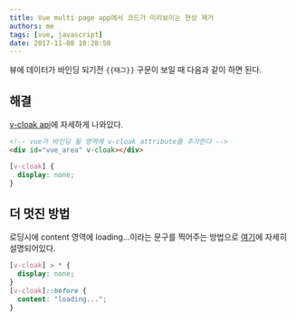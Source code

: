 ```yaml
---
title: Vue multi page app에서 코드가 미리보이는 현상 제거
authors: me
tags: [vue, javascript]
date: 2017-11-08 10:28:50
---
```


뷰에 데이터가 바인딩 되기전 `{{태그}}` 구문이 보일 때 다음과 같이 하면 된다.

## 해결

[v-cloak api](https://vuejs.org/v2/api/#v-cloak)에 자세하게 나와있다.

```html
<!-- vue가 바인딩 될 영역에 v-cloak attribute를 추가한다 -->
<div id="vue_area" v-cloak></div>
```

```css
[v-cloak] {
  display: none;
}
```

## 더 멋진 방법

로딩시에 content 영역에 loading...이라는 문구를 찍어주는 방법으로
[여기](https://medium.com/vuejs-tips/v-cloak-45a05da28dc4)에 자세히 설명되어있다.

```css
[v-cloak] > * {
  display: none;
}
[v-cloak]::before {
  content: "loading...";
}
```
